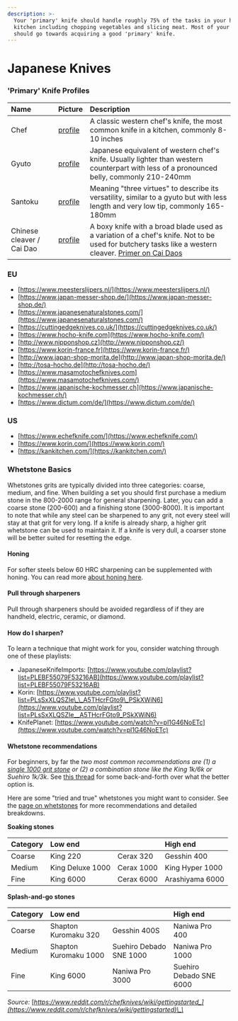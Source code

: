 ```yaml
---
description: >-
  Your 'primary' knife should handle roughly 75% of the tasks in your home
  kitchen including chopping vegetables and slicing meat. Most of your budget
  should go towards acquiring a good 'primary' knife.
---
```


# Japanese Knives

### 'Primary' Knife Profiles

| **Name** | **Picture** | **Description** |
| :--- | :--- | :--- |
| Chef | [profile](https://i.imgur.com/Ez75e6M.png) | A classic western chef's knife, the most common knife in a kitchen, commonly 8-10 inches |
| Gyuto | [profile](https://i.imgur.com/tXlw1Tg) | Japanese equivalent of western chef's knife. Usually lighter than western counterpart with less of a pronounced belly, commonly 210-240mm |
| Santoku | [profile](https://i.imgur.com/dmKFXSP) | Meaning "three virtues" to describe its versatility, similar to a gyuto but with less length and very low tip, commonly 165-180mm |
| Chinese cleaver / Cai Dao | [profile](https://i.imgur.com/I4CcuQQ.png) | A boxy knife with a broad blade used as a variation of a chef's knife. Not to be used for butchery tasks like a western cleaver. [Primer on Cai Daos](https://www.reddit.com/r/chefknives/comments/pamafm/a_short_primer_on_%E8%8F%9C%E5%88%80_chinese_kitchen_knives/) |

### EU

* [https://www.meesterslijpers.nl/](https://www.meesterslijpers.nl/)
* [https://www.japan-messer-shop.de/](https://www.japan-messer-shop.de/)
* [https://www.japanesenaturalstones.com/](https://www.japanesenaturalstones.com/)
* [https://cuttingedgeknives.co.uk/](https://cuttingedgeknives.co.uk/)
* [https://www.hocho-knife.com](https://www.hocho-knife.com/)
* [http://www.nipponshop.cz](http://www.nipponshop.cz/)
* [https://www.korin-france.fr](https://www.korin-france.fr/)
* [http://www.japan-shop-morita.de](http://www.japan-shop-morita.de/)
* [http://tosa-hocho.de](http://tosa-hocho.de/)
* [https://www.masamotochefknives.com](https://www.masamotochefknives.com/)
* [https://www.japanische-kochmesser.ch](https://www.japanische-kochmesser.ch/)
* [https://www.dictum.com/de/](https://www.dictum.com/de/)

### US

* [https://www.echefknife.com/](https://www.echefknife.com/)
* [https://www.korin.com/](https://www.korin.com/)
* [https://kankitchen.com/](https://kankitchen.com/)

### Whetstone Basics

Whetstones grits are typically divided into three categories: coarse, medium, and fine. When building a set you should first purchase a medium stone in the 800-2000 range for general sharpening. Later, you can add a coarse stone \(200-600\) and a finishing stone \(3000-8000\). It is important to note that while any steel can be sharpened to any grit, not every steel will stay at that grit for very long. If a knife is already sharp, a higher grit whetstone can be used to maintain it. If a knife is very dull, a coarser stone will be better suited for resetting the edge.

#### Honing

For softer steels below 60 HRC sharpening can be supplemented with honing. You can read more [about honing here](https://www.reddit.com/r/chefknives/wiki/honing).

#### Pull through sharpeners

Pull through sharpeners should be avoided regardless of if they are handheld, electric, ceramic, or diamond.

#### How do I sharpen? <a id="wiki_how_do_i_sharpen.3F"></a>

To learn a technique that might work for you, consider watching through one of these playlists:

* JapaneseKnifeImports: [https://www.youtube.com/playlist?list=PLEBF55079F53216AB](https://www.youtube.com/playlist?list=PLEBF55079F53216AB)
* Korin: [https://www.youtube.com/playlist?list=PLsSxXLQSZIe\_\_A5THcrFGto9\_PSkXWiN6](https://www.youtube.com/playlist?list=PLsSxXLQSZIe__A5THcrFGto9_PSkXWiN6)
* KnifePlanet: [https://www.youtube.com/watch?v=pl1G46NoETc](https://www.youtube.com/watch?v=pl1G46NoETc)

#### Whetstone recommendations <a id="wiki_whetstone_recommendations"></a>

For beginners, by far the _two most common recommendations are \(1\) a_ [_single 1000 grit stone_](https://www.reddit.com/r/chefknives/comments/icuif5/the_comprehensive_beginners_stone_buying_guide/) _or \(2\) a combination stone like the King 1k/6k or Suehiro 1k/3k_. See [this thread](https://www.reddit.com/r/chefknives/comments/ej66dq/i_bought_a_knife_now_what/fcvvu5p?context=3) for some back-and-forth over what the better option is.

Here are some "tried and true" whetstones you might want to consider. See the [page on whetstones](https://www.reddit.com/r/chefknives/wiki/whetstones) for more recommendations and detailed breakdowns.

**Soaking stones**

| Category | Low end |  | High end |
| :--- | :--- | :--- | :--- |
| Coarse | King 220 | Cerax 320 | Gesshin 400 |
| Medium | King Deluxe 1000 | Cerax 1000 | King Hyper 1000 |
| Fine | King 6000 | Cerax 6000 | Arashiyama 6000 |

**Splash-and-go stones**

| Category | Low end  |  | High end |
| :--- | :--- | :--- | :--- |
| Coarse | Shapton Kuromaku 320 | Gesshin 400S | Naniwa Pro 400 |
| Medium | Shapton Kuromaku 1000 | Suehiro Debado SNE 1000 | Naniwa Pro 1000 |
| Fine | King 6000 | Naniwa Pro 3000 | Suehiro Debado SNE 6000 |

_Source:_ [_https://www.reddit.com/r/chefknives/wiki/gettingstarted_](https://www.reddit.com/r/chefknives/wiki/gettingstarted)\_\_

